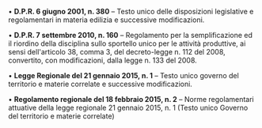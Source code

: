 •	**D.P.R. 6 giugno 2001, n. 380** – Testo unico delle disposizioni legislative e regolamentari in materia edilizia e successive modificazioni.

•	**D.P.R. 7 settembre 2010, n. 160** – Regolamento per la semplificazione ed il riordino della disciplina sullo sportello unico per le attività produttive, ai sensi dell'articolo 38, comma 3, del decreto-legge n. 112 del 2008, convertito, con modificazioni, dalla legge n. 133 del 2008.

•	**Legge Regionale del 21 gennaio 2015, n. 1** – Testo unico governo del territorio e materie correlate e successive modificazioni.

•	**Regolamento regionale del 18 febbraio 2015, n. 2** – Norme regolamentari attuative della legge regionale 21 gennaio 2015, n. 1 (Testo unico Governo del territorio e materie correlate)
